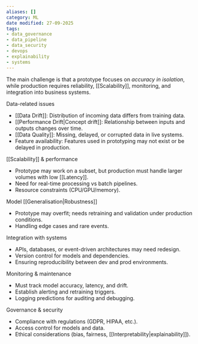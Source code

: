```yaml
---
aliases: []
category: ML
date modified: 27-09-2025
tags:
- data_governance
- data_pipeline
- data_security
- devops
- explainability
- systems
---
```

The main challenge is that a prototype focuses on *accuracy in isolation*, while production requires reliability, [[Scalability]], monitoring, and integration into business systems.

Data-related issues
   * [[Data Drift]]: Distribution of incoming data differs from training data.
   * [[Performance Drift|Concept drift]]: Relationship between inputs and outputs changes over time.
   * [[Data Quality]]: Missing, delayed, or corrupted data in live systems.
   * Feature availability: Features used in prototyping may not exist or be delayed in production.

[[Scalability]] & performance
   * Prototype may work on a subset, but production must handle larger volumes with low [[Latency]].
   * Need for real-time processing vs batch pipelines.
   * Resource constraints (CPU/GPU/memory).

Model [[Generalisation|Robustness]]
   * Prototype may overfit; needs retraining and validation under production conditions.
   * Handling edge cases and rare events.

Integration with systems
   * APIs, databases, or event-driven architectures may need redesign.
   * Version control for models and dependencies.
   * Ensuring reproducibility between dev and prod environments.

Monitoring & maintenance
   * Must track model accuracy, latency, and drift.
   * Establish alerting and retraining triggers.
   * Logging predictions for auditing and debugging.

Governance & security
   * Compliance with regulations (GDPR, HIPAA, etc.).
   * Access control for models and data.
   * Ethical considerations (bias, fairness, [[Interpretability|explainability]]).


